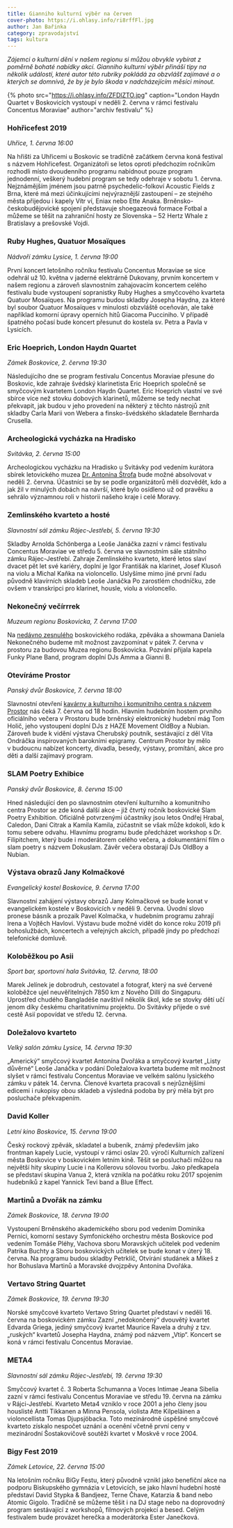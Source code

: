 ```yaml
---
title: Gianniho kulturní výběr na červen
cover-photo: https://i.ohlasy.info/ri8rffFl.jpg
author: Jan Bařinka
category: zpravodajství
tags: kultura
---
```


*Zájemci o kulturní dění v našem regionu si můžou obvykle vybírat z poměrně bohaté nabídky akcí. Gianniho kulturní výběr přináší tipy na několik událostí, které autor této rubriky pokládá za obzvlášť zajímavé a o kterých se domnívá, že by je bylo škoda v nadcházejícím měsíci minout.*

{% photo src="https://i.ohlasy.info/ZFDlZTO.jpg" caption="London Haydn Quartet v Boskovicích vystoupí v neděli 2. června v rámci festivalu Concentus Moraviae" author="archiv festivalu" %}

### Hohřicefest 2019

*Uhřice, 1. června 16:00*

Na hřišti za Uhřicemi u Boskovic se tradičně začátkem června koná festival s názvem Hohřicefest. Organizátoři se letos oproti předchozím ročníkům rozhodli místo dvoudenního programu nabídnout pouze program jednodenní, veškerý hudební program se tedy odehraje v sobotu 1. června. Nejznámějším jménem jsou patrně psychedelic-folkoví Acoustic Fields z Brna, které má mezi účinkujícími nejvýraznější zastoupení – ze stejného města přijedou i kapely Vítr ví, Eniax nebo Ette Anaka. Brněnsko-českobudějovické spojení představuje shoegazeová formace Fotbal a můžeme se těšit na zahraniční hosty ze Slovenska – 52 Hertz Whale z Bratislavy a prešovské Vojdi.

### Ruby Hughes, Quatuor Mosaïques

*Nádvoří zámku Lysice, 1. června 19:00*

První koncert letošního ročníku festivalu Concentus Moraviae se sice odehrál už 10. května v jaderné elektrárně Dukovany, prvním koncertem v našem regionu a zároveň slavnostním zahajovacím koncertem celého festivalu bude vystoupení sopranistky Ruby Hughes a smyčcového kvarteta Quatuor Mosaïques. Na programu budou skladby Josepha Haydna, za které byl soubor Quatuor Mosaïques v minulosti obzvláště oceňován, ale také například komorní úpravy operních hitů Giacoma Pucciniho. V případě špatného počasí bude koncert přesunut do kostela sv. Petra a Pavla v Lysicích.

### Eric Hoeprich, London Haydn Quartet

*Zámek Boskovice, 2. června 19:30*

Následujícího dne se program festivalu Concentus Moraviae přesune do Boskovic, kde zahraje švédský klarinetista Eric Hoeprich společně se smyčcovým kvartetem London Haydn Quartet. Eric Hoeprich vlastní ve své sbírce více než stovku dobových klarinetů, můžeme se tedy nechat překvapit, jak budou v jeho provedení na některý z těchto nástrojů znít skladby Carla Marii von Webera a finsko-švédského skladatele Bernharda Crusella.

### Archeologická vycházka na Hradisko

*Svitávka, 2. června 15:00*

Archeologickou vycházku na Hradisko u Svitávky pod vedením kurátora sbírek letovického muzea [Dr. Antonína Štrofa](http://ohlasy.info/clanky/2019/03/rozhovor-strof.html) bude možné absolvovat v neděli 2. června. Účastníci se by se podle organizátorů měli dozvědět, kdo a jak žil v minulých dobách na návrší, které bylo osídleno už od pravěku a sehrálo významnou roli v historii našeho kraje i celé Moravy.

### Zemlinského kvarteto a hosté

*Slavnostní sál zámku Rájec-Jestřebí, 5. června 19:30*

Skladby Arnolda Schönberga a Leoše Janáčka zazní v rámci festivalu Concentus Moraviae ve středu 5. června ve slavnostním sále státního zámku Rájec-Jestřebí. Zahraje Zemlinského kvarteto, které letos slaví dvacet pět let své kariéry, doplní je Igor Františák na klarinet, Josef Klusoň na violu a Michal Kaňka na violoncello. Uslyšíme mimo jiné první řadu původně klavírních skladeb Leoše Janáčka Po zarostlém chodníčku, zde ovšem v transkripci pro klarinet, housle, violu a violoncello.

### Nekonečný večírrrek

*Muzeum regionu Boskovicka, 7. června 17:00*

Na [nedávno zesnulého](https://ohlasy.info/clanky/2019/03/dan-konecny.html) boskovického rodáka, zpěváka a showmana Daniela Nekonečného budeme mít možnost zavzpomínat v pátek 7. června v prostoru za budovou Muzea regionu Boskovicka. Pozvání přijala kapela Funky Plane Band, program doplní DJs Amma a Gianni B.

### Otevíráme Prostor

*Panský dvůr Boskovice, 7. června 18:00*

Slavnostní otevření [kavárny a kulturního i komunitního centra s názvem Prostor](https://prostor.wtf) nás čeká 7. června od 18 hodin. Hlavním hudebním hostem prvního oficiálního večera v Prostoru bude brněnský elektronický hudební mág Tom Holič, jeho vystoupení doplní DJs z HAZE Movement OldBoy a Nubian. Zároveň bude k vidění výstava Cherubský poutník, sestávající z děl Víta Ondráčka inspirovaných barokními epigramy. Centrum Prostor by mělo v budoucnu nabízet koncerty, divadla, besedy, výstavy, promítání, akce pro děti a další zajímavý program.

### SLAM Poetry Exhibice

*Panský dvůr Boskovice, 8. června 15:00*

Hned následující den po slavnostním otevření kulturního a komunitního centra Prostor se zde koná další akce – již čtvrtý ročník boskovické Slam Poetry Exhibition. Oficiálně potvrzenými účastníky jsou letos Ondřej Hrabal, Caledon, Dani Citrak a Kamila Kamila, zúčastnit se však může kdokoli, kdo k tomu sebere odvahu. Hlavnímu programu bude předcházet workshop s Dr. Filipitchem, který bude i moderátorem celého večera, a dokumentární film o slam poetry s názvem Dokuslam. Závěr večera obstarají DJs OldBoy a Nubian.

### Výstava obrazů Jany Kolmačkové

*Evangelický kostel Boskovice, 9. června 17:00*

Slavnostní zahájení výstavy obrazů Jany Kolmačkové se bude konat v evangelickém kostele v Boskovicích v neděli 9. června. Úvodní slovo pronese básník a prozaik Pavel Kolmačka, v hudebním programu zahrají Irena a Vojtěch Havlovi. Výstavu bude možné vidět do konce roku 2019 při bohoslužbách, koncertech a veřejných akcích, případě jindy po předchozí telefonické domluvě.

### Koloběžkou po Asii

*Sport bar, sportovní hala Svitávka, 12. června, 18:00*

Marek Jelínek je dobrodruh, cestovatel a fotograf, který na své červené koloběžce ujel neuvěřitelných 7850 km z Nového Dillí do Singapuru. Uprostřed chudého Bangladéše navštívil několik škol, kde se stovky dětí učí jenom díky českému charitativnímu projektu. Do Svitávky přijede o své cestě Asií popovídat ve středu 12. června. 

### Doležalovo kvarteto

*Velký salón zámku Lysice, 14. června 19:30*

„Americký“ smyčcový kvartet Antonína Dvořáka a smyčcový kvartet „Listy důvěrné“ Leoše Janáčka v podání Doležalova kvarteta budeme mít možnost slyšet v rámci festivalu Concentus Moraviae ve velkém salónu lysického zámku v pátek 14. června. Členové kvarteta pracovali s nejrůznějšími edicemi i rukopisy obou skladeb a výsledná podoba by prý měla být pro posluchače překvapením.

### David Koller

*Letní kino Boskovice, 15. června 19:00*

Český rockový zpěvák, skladatel a bubeník, známý především jako frontman kapely Lucie, vystoupí v rámci oslav 20. výročí Kulturních zařízení města Boskovice v boskovickém letním kině. Těšit se posluchači můžou na největší hity skupiny Lucie i na Kollerovu sólovou tvorbu. Jako předkapela se představí skupina Vanua 2, která vznikla na počátku roku 2017 spojením hudebníků z kapel Yannick Tevi band a Blue Effect.

### Martinů a Dvořák na zámku

*Zámek Boskovice, 18. června 19:00*

Vystoupení Brněnského akademického sboru pod vedením Dominika Pernici, komorní sestavy Symfonického orchestru města Boskovice pod vedením Tomáše Pléhy, Vachova sboru Moravských učitelek pod vedením Patrika Buchty a Sboru boskovických učitelek se bude konat v úterý 18. června. Na programu budou skladby Petrklíč, Otvírání studánek a Mikeš z hor Bohuslava Martinů a Moravské dvojzpěvy Antonína Dvořáka.

### Vertavo String Quartet

*Zámek Boskovice, 19. června 19:30*

Norské smyčcové kvarteto Vertavo String Quartet představí v neděli 16. června na boskovickém zámku Zazní „nedokončený“ dvouvětý kvartet Edvarda Griega, jediný smyčcový kvartet Maurice Ravela a druhý z tzv. „ruských“ kvartetů Josepha Haydna, známý pod názvem „Vtip“. Koncert se koná v rámci festivalu Concentus Moraviae.

### META4

*Slavnostní sál zámku Rájec-Jestřebí, 19. června 19:30*

Smyčcový kvartet č. 3 Roberta Schumanna a Voces Intimae Jeana Sibelia zazní v rámci festivalu Concentus Moraviae ve středu 19. června na zámku v Rájci-Jestřebí. Kvarteto Meta4 vzniklo v roce 2001 a jeho členy jsou houslisté Antti Tikkanen a Minna Pensola, violista Atte Kilpeläinen a violoncellista Tomas Djupsjöbacka. Toto mezinárodně úspěšné smyčcové kvarteto získalo nespočet uznání a ocenění včetně první ceny v mezinárodní Šostakovičově soutěži kvartet v Moskvě v roce 2004.

### Bigy Fest 2019

*Zámek Letovice, 22. června 15:00*

Na letošním ročníku BiGy Festu, který původně vznikl jako benefiční akce na podporu Biskupského gymnázia v Letovicích, se jako hlavní hudební hosté představí David Stypka & Bandjeez, Terne Čhave, Katarzia & band nebo Atomic Gigolo. Tradičně se můžeme těšit i na DJ stage nebo na doprovodný program sestávající z workshopů, filmových projekcí a besed. Celým festivalem bude provázet herečka a moderátorka Ester Janečková.